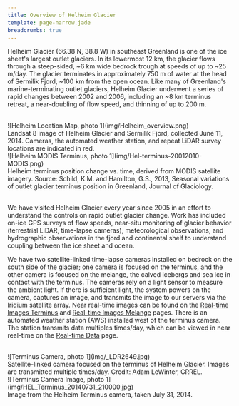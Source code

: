 ```yaml
---
title: Overview of Helheim Glacier
template: page-narrow.jade
breadcrumbs: true
---
```


Helheim Glacier (66.38 N, 38.8 W) in southeast Greenland is one of the
ice sheet's largest outlet glaciers. In its lowermost 12 km, the glacier
flows through a steep-sided, ~6 km wide bedrock trough at speeds of up
to ~25 m/day. The glacier terminates in approximately 750 m of water at
the head of Sermilik Fjord, ~100 km from the open ocean. Like many of
Greenland's marine-terminating outlet glaciers, Helheim Glacier
underwent a series of rapid changes between 2002 and 2006, including an
~8 km terminus retreat, a near-doubling of flow speed, and thinning of
up to 200 m.

<br>
<div class="row">
  <div class="col-md-12">
  <div class="thumbnail tight">
    ![Helheim Location Map, photo 1](img/Helheim_overview.png)
    <div class="caption">
	Landsat 8 image of Helheim Glacier and Sermilik Fjord, collected June 11, 2014. Cameras, the automated weather station, and repeat LiDAR survey locations are indicated in red.
    </div>
  </div>
  </div>
</div>

<div class="row">
  <div class="col-md-12">
  <div class="thumbnail tight">
    ![Helheim MODIS Terminus, photo 1](img/Hel-terminus-20012010-MODIS.png)
    <div class="caption">
	Helheim terminus position change vs. time, derived from MODIS satellite imagery. Source: Schild, K.M. and Hamilton, G.S., 2013, Seasonal variations of outlet glacier terminus position in Greenland, Journal of Glaciology.	
    </div>
  </div>
  </div>
</div>
<br>

We have visited Helheim Glacier every year since 2005 in an effort to
understand the controls on rapid outlet glacier change. Work has
included on-ice GPS surveys of flow speeds, near-situ monitoring of
glacier behavior (terrestrial LiDAR, time-lapse cameras), meteorological
observations, and hydrographic observations in the fjord and continental
shelf to understand coupling between the ice sheet and ocean.

We have two satellite-linked time-lapse cameras installed on bedrock on the south side of the glacier; one camera is focused on the terminus, and the other camera is focused on the melange, the calved icebergs and sea ice in contact with the terminus. The cameras rely on a light sensor to measure the ambient light. If there is sufficient light, the system powers on the camera, captures an image, and transmits the image to our servers via the Iridium satellite array. Near real-time images can be found on the [Real-time Images Terminus](realtime-images-terminus.html) and [Real-time Images Melange](realtime-images-melange.html) pages. There is an automated weather station (AWS) installed west of the terminus camera. The station transmits data multiples times/day, which can be viewed in near real-time on the [Real-time Data](data.html) page.
<br>
<br>
<div class="row">
  <div class="col-md-12">
  <div class="thumbnail tight">
    ![Terminus Camera, photo 1](img/_LDR2649.jpg)
    <div class="caption">
	Satellite-linked camera focused on the terminus of Helheim Glacier. Images are transmitted multiple times/day. Credit: Adam LeWinter, CRREL.
    </div>
  </div>
  </div>
</div>

<div class="row">
  <div class="col-md-12">
  <div class="thumbnail tight">
    ![Terminus Camera Image, photo 1](img/HEL_Terminus_20140731_210000.jpg)
    <div class="caption">
	Image from the Helheim Terminus camera, taken July 31, 2014.
    </div>
  </div>
  </div>
</div>

